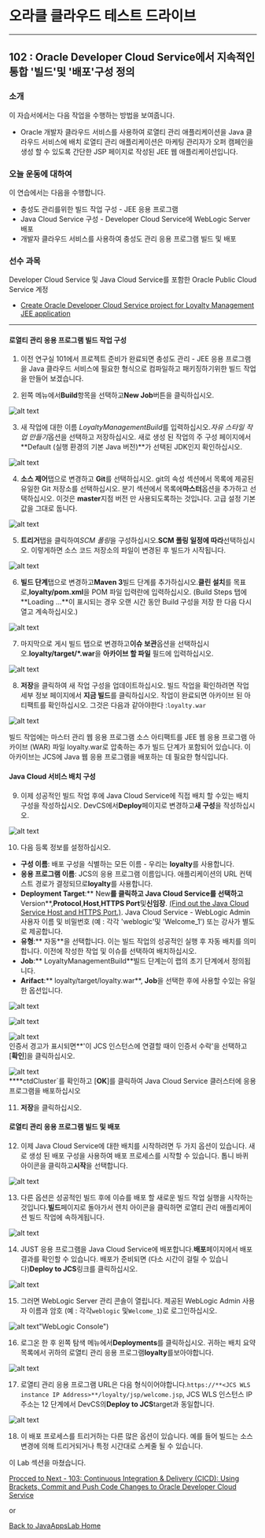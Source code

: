 # 오라클 클라우드 테스트 드라이브 #
-----
## 102 : Oracle Developer Cloud Service에서 지속적인 통합 &#39;빌드&#39;및 &#39;배포&#39;구성 정의 ##


### 소개 ###
이 자습서에서는 다음 작업을 수행하는 방법을 보여줍니다. 
- Oracle 개발자 클라우드 서비스를 사용하여 로열티 관리 애플리케이션을 Java 클라우드 서비스에 배치 로열티 관리 애플리케이션은 마케팅 관리자가 오퍼 캠페인을 생성 할 수 있도록 간단한 JSP 페이지로 작성된 JEE 웹 애플리케이션입니다. 

### 오늘 운동에 대하여 ###
이 연습에서는 다음을 수행합니다. 
- 충성도 관리를위한 빌드 작업 구성 - JEE 응용 프로그램 
- Java Cloud Service 구성 - Developer Cloud Service에 WebLogic Server 배포 
- 개발자 클라우드 서비스를 사용하여 충성도 관리 응용 프로그램 빌드 및 배포 

### 선수 과목 ###

Developer Cloud Service 및 Java Cloud Service를 포함한 Oracle Public Cloud Service 계정 
+ [Create Oracle Developer Cloud Service project for Loyalty Management JEE application](101-JavaAppsLab.md) 

----


#### 로열티 관리 응용 프로그램 빌드 작업 구성 ### 

1. 이전 연구실 101에서 프로젝트 준비가 완료되면 충성도 관리 - JEE 응용 프로그램을 Java 클라우드 서비스에 필요한 형식으로 컴파일하고 패키징하기위한 빌드 작업을 만들어 보겠습니다. 

2. 왼쪽 메뉴에서**Build**항목을 선택하고**New Job**버튼을 클릭하십시오. 

![alt text](images/102/05.new.job.png "Create new build job")


3. 새 작업에 대한 이름 *LoyaltyManagementBuild*를 입력하십시오.*자유 스타일 작업 만들기*옵션을 선택하고 저장하십시오. 새로 생성 된 작업의 주 구성 페이지에서 **Default (실행 환경의 기본 Java 버전)**가 선택된 JDK인지 확인하십시오. 

![alt text](images/102/06.job.main.png "Configure job")


4. **소스 제어**탭으로 변경하고 **Git**를 선택하십시오. git의 속성 섹션에서 목록에 제공된 유일한 Git 저장소를 선택하십시오. 분기 섹션에서 목록에**마스터**옵션을 추가하고 선택하십시오. 이것은 **master**지점 버전 만 사용되도록하는 것입니다. 고급 설정 기본값을 그대로 둡니다. 

![alt text](images/102/07.job.scm.png "Configure source control")


5. **트리거**탭을 클릭하여*SCM 폴링*을 구성하십시오.**SCM 폴링 일정에 따라**선택하십시오. 이렇게하면 소스 코드 저장소의 파일이 변경된 후 빌드가 시작됩니다. 

![alt text](images/102/07.scm.trigger.png "Configure source control")


6. **빌드 단계**탭으로 변경하고**Maven 3**빌드 단계를 추가하십시오.**클린 설치**를 목표로,**loyalty/pom.xml**을 POM 파일 입력란에 입력하십시오. (Build Steps 탭에**Loading ...**이 표시되는 경우 오랜 시간 동안 Build 구성을 저장 한 다음 다시 열고 계속하십시오.) 

![alt text](images/102/08.job.maven.png "Add build step")


7. 마지막으로 게시 빌드 탭으로 변경하고**이슈 보관**옵션을 선택하십시오.**loyalty/target/*.war**을 **아카이브 할 파일** 필드에 입력하십시오. 

![alt text](images/102/09.job.post.png "Post build")


8. **저장**을 클릭하여 새 작업 구성을 업데이트하십시오. 빌드 작업을 확인하려면 작업 세부 정보 페이지에서 **지금 빌드**를 클릭하십시오. 작업이 완료되면 아카이브 된 아티팩트를 확인하십시오. 그것은 다음과 같아야한다 :`loyalty.war` 

![alt text](images/102/10.build.artifacts.png "Build artifacts")


빌드 작업에는 마스터  관리 웹 응용 프로그램 소스 아티팩트를 JEE 웹 응용 프로그램 아카이브 (WAR) 파일 loyalty.war로 압축하는 추가 빌드 단계가 포함되어 있습니다. 이 아카이브는 JCS에 Java 웹 응용 프로그램을 배포하는 데 필요한 형식입니다. 

#### Java Cloud 서비스 배치 구성 

9. 이제 성공적인 빌드 작업 후에 Java Cloud Service에 직접 배치 할 수있는 배치 구성을 작성하십시오. DevCS에서**Deploy**페이지로 변경하고**새 구성**을 작성하십시오. 

![alt text](images/102/11.new.deploy.png "New deploy configuration")


10. 다음 등록 정보를 설정하십시오. 

- **구성 이름**: 배포 구성을 식별하는 모든 이름 - 우리는 **loyalty**를 사용합니다. 
- **응용 프로그램 이름**: JCS의 응용 프로그램 이름입니다. 애플리케이션의 URL 컨텍스트 경로가 결정되므로**loyalty**를 사용합니다. 
- **Deployment Target**:** New**를 클릭하고 Java Cloud Service를 선택하고**Version**,**Protocol**,**Host**,**HTTPS Port**및**신임장**. [(Find out the Java Cloud Service Host and HTTPS Port.)](java.cloud.md). 
Java Cloud Service - WebLogic Admin 사용자 이름 및 비밀번호 (예 : 각각 &#39;weblogic&#39;및 &#39;Welcome_1&#39;) 또는 강사가 별도로 제공합니다. 
- **유형**:** 자동**을 선택합니다. 이는 빌드 작업의 성공적인 실행 후 자동 배치를 의미합니다. 이전에 작성한 작업 및 이슈를 선택하여 배치하십시오. 
- **Job**:** LoyaltyManagementBuild**빌드 단계는이 랩의 초기 단계에서 정의됩니다. 
- **Arifact**:** loyalty/target/loyalty.war**, **Job**을 선택한 후에 사용할 수있는 유일한 옵션입니다. 

![alt text](images/102/12.deploy.config.png "Deployment Configuration")


![alt text](images/102/13.jcs.config.png "JCS Configuration")


![alt text](images/102/13.cert.png "Certificate Warning")   
인증서 경고가 표시되면**&#39;이 JCS 인스턴스에 연결할 때이 인증서 수락&#39;을 선택하고 [**확인**]을 클릭하십시오. 

![alt text](images/102/13.cluster.png "deploy to cluster")   
****ctdCluster`를 확인하고 [**OK**]를 클릭하여 Java Cloud Service 클러스터에 응용 프로그램을 배포하십시오 

11. **저장**을 클릭하십시오. 

#### 로열티 관리 응용 프로그램 빌드 및 배포 

12. 이제 Java Cloud Service에 대한 배치를 시작하려면 두 가지 옵션이 있습니다. 새로 생성 된 배포 구성을 사용하여 배포 프로세스를 시작할 수 있습니다. 톱니 바퀴 아이콘을 클릭하고**시작**을 선택합니다. 

![alt text](images/102/14.deploy.start.png "Deployment Start")


13. 다른 옵션은 성공적인 빌드 후에 이슈를 배포 할 새로운 빌드 작업 실행을 시작하는 것입니다.**빌드**페이지로 돌아가서 렌치 아이콘을 클릭하면 로열티 관리 애플리케이션 빌드 작업에 속하게됩니다. 

![alt text](images/102/15.build.now.png "Build Now") 


14. JUST 응용 프로그램을 Java Cloud Service에 배포합니다.**배포**페이지에서 배포 결과를 확인할 수 있습니다. 배포가 준비되면 (다소 시간이 걸릴 수 있습니다)**Deploy to JCS**링크를 클릭하십시오. 

![alt text](images/102/16.deploy.ready.png "Deploy ready")


15. 그러면 WebLogic Server 관리 콘솔이 열립니다. 제공된 WebLogic Admin 사용자 이름과 암호 (예 : 각각`weblogic` 및`Welcome_1`)로 로그인하십시오. 

![alt text](images/102/17.jcs.console.png)"WebLogic Console")


16. 로그온 한 후 왼쪽 탐색 메뉴에서**Deployments**를 클릭하십시오. 귀하는 배치 요약 목록에서 귀하의 로열티 관리 응용 프로그램**loyalty**를보아야합니다. 

![alt text](images/102/17.deployment.png "Deployments")


17. 로열티 관리 응용 프로그램 URL은 다음 형식이어야합니다.`https://**<JCS WLS instance IP Address>**/loyalty/jsp/welcome.jsp`, JCS WLS 인스턴스 IP 주소는 12 단계에서 DevCS의**Deploy to JCS**target과 동일합니다. 

![alt text](images/102/18.sample.app.png "Loyalty Management Application")


18. 이 배포 프로세스를 트리거하는 다른 많은 옵션이 있습니다. 예를 들어 빌드는 소스 변경에 의해 트리거되거나 특정 시간대로 스케줄 될 수 있습니다. 

이 Lab 섹션을 마쳤습니다. 

[Procced to Next - 103: Continuous Integration & Delivery (CICD): Using Brackets, Commit and Push Code Changes to Oracle Developer Cloud Service](103-JavaAppsLab.md)

or

[Back to JavaAppsLab Home](README.md)

